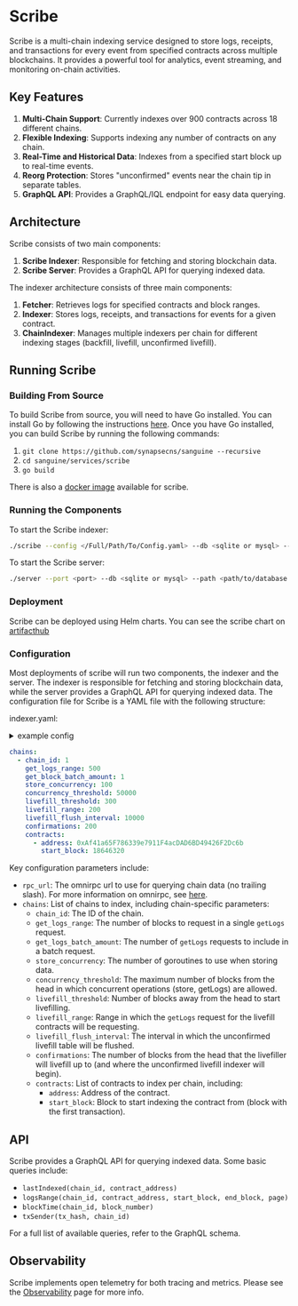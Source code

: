 # Scribe

Scribe is a multi-chain indexing service designed to store logs, receipts, and transactions for every event from specified contracts across multiple blockchains. It provides a powerful tool for analytics, event streaming, and monitoring on-chain activities.

## Key Features

1. **Multi-Chain Support**: Currently indexes over 900 contracts across 18 different chains.
2. **Flexible Indexing**: Supports indexing any number of contracts on any chain.
3. **Real-Time and Historical Data**: Indexes from a specified start block up to real-time events.
4. **Reorg Protection**: Stores "unconfirmed" events near the chain tip in separate tables.
5. **GraphQL API**: Provides a GraphQL/IQL endpoint for easy data querying.

## Architecture

Scribe consists of two main components:

1. **Scribe Indexer**: Responsible for fetching and storing blockchain data.
2. **Scribe Server**: Provides a GraphQL API for querying indexed data.

The indexer architecture consists of three main components:

1. **Fetcher**: Retrieves logs for specified contracts and block ranges.
2. **Indexer**: Stores logs, receipts, and transactions for events for a given contract.
3. **ChainIndexer**: Manages multiple indexers per chain for different indexing stages (backfill, livefill, unconfirmed livefill).

## Running Scribe

### Building From Source

To build Scribe from source, you will need to have Go installed. You can install Go by following the instructions [here](https://golang.org/doc/install). Once you have Go installed, you can build Scribe by running the following commands:

1. `git clone https://github.com/synapsecns/sanguine --recursive`
2. `cd sanguine/services/scribe`
3. `go build`


There is also a [docker image](https://github.com/synapsecns/sanguine/pkgs/container/sanguine%2Fscribe) available for scribe.

### Running the Components

To start the Scribe indexer:

```bash
./scribe --config </Full/Path/To/Config.yaml> --db <sqlite or mysql> --path <path/to/database or database url>
```

To start the Scribe server:

```bash
./server --port <port> --db <sqlite or mysql> --path <path/to/database or database url>
```

### Deployment

Scribe can be deployed using Helm charts. You can see the scribe chart on [artifacthub](https://artifacthub.io/packages/helm/synapse/scribe)

### Configuration

Most deployments of scribe will run two components, the indexer and the server. The indexer is responsible for fetching and storing blockchain data, while the server provides a GraphQL API for querying indexed data. The configuration file for Scribe is a YAML file with the following structure:

indexer.yaml:
<details>
  <summary> example config</summary>
  ```yaml

    ```
</details>

```yaml
chains:
  - chain_id: 1
    get_logs_range: 500
    get_block_batch_amount: 1
    store_concurrency: 100
    concurrency_threshold: 50000
    livefill_threshold: 300
    livefill_range: 200
    livefill_flush_interval: 10000
    confirmations: 200
    contracts:
      - address: 0xAf41a65F786339e7911F4acDAD6BD49426F2Dc6b
        start_block: 18646320
```

Key configuration parameters include:

- `rpc_url`: The omnirpc url to use for querying chain data (no trailing slash). For more information on omnirpc, see [here](Omnirpc).
- `chains`: List of chains to index, including chain-specific parameters:
  - `chain_id`: The ID of the chain.
  - `get_logs_range`: The number of blocks to request in a single `getLogs` request.
  - `get_logs_batch_amount`: The number of `getLogs` requests to include in a batch request.
  - `store_concurrency`: The number of goroutines to use when storing data.
  - `concurrency_threshold`: The maximum number of blocks from the head in which concurrent operations (store, getLogs) are allowed.
  - `livefill_threshold`: Number of blocks away from the head to start livefilling.
  - `livefill_range`: Range in which the `getLogs` request for the livefill contracts will be requesting.
  - `livefill_flush_interval`: The interval in which the unconfirmed livefill table will be flushed.
  - `confirmations`: The number of blocks from the head that the livefiller will livefill up to (and where the unconfirmed livefill indexer will begin).
  - `contracts`: List of contracts to index per chain, including:
    - `address`: Address of the contract.
    - `start_block`: Block to start indexing the contract from (block with the first transaction).

## API

Scribe provides a GraphQL API for querying indexed data. Some basic queries include:

- `lastIndexed(chain_id, contract_address)`
- `logsRange(chain_id, contract_address, start_block, end_block, page)`
- `blockTime(chain_id, block_number)`
- `txSender(tx_hash, chain_id)`

For a full list of available queries, refer to the GraphQL schema.

## Observability

Scribe implements open telemetry for both tracing and metrics. Please see the [Observability](Observability) page for more info.
